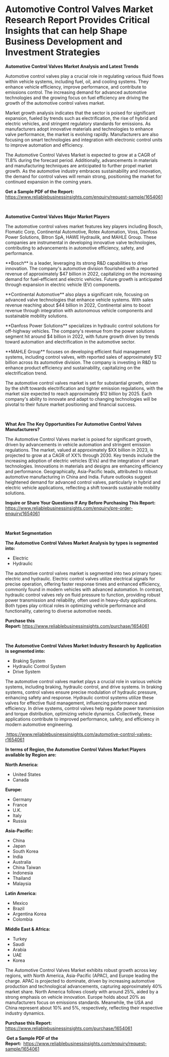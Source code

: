 <p><h1>Automotive Control Valves Market Research Report Provides Critical Insights that can help Shape Business Development and Investment Strategies</h1></p><p><strong>Automotive Control Valves Market Analysis and Latest Trends</strong></p>
<p><p>Automotive control valves play a crucial role in regulating various fluid flows within vehicle systems, including fuel, oil, and cooling systems. They enhance vehicle efficiency, improve performance, and contribute to emissions control. The increasing demand for advanced automotive technologies and the growing focus on fuel efficiency are driving the growth of the automotive control valves market.</p><p>Market growth analysis indicates that the sector is poised for significant expansion, fueled by trends such as electrification, the rise of hybrid and electric vehicles, and stringent regulatory standards for emissions. As manufacturers adopt innovative materials and technologies to enhance valve performance, the market is evolving rapidly. Manufacturers are also focusing on smart technologies and integration with electronic control units to improve automation and efficiency.</p><p>The Automotive Control Valves Market is expected to grow at a CAGR of 11.8% during the forecast period. Additionally, advancements in materials and manufacturing techniques are anticipated to further propel market growth. As the automotive industry embraces sustainability and innovation, the demand for control valves will remain strong, positioning the market for continued expansion in the coming years.</p></p>
<p><strong>Get a Sample PDF of the Report:&nbsp;</strong> <a href="https://www.reliablebusinessinsights.com/enquiry/request-sample/1654061?utm_campaign=3127&utm_medium=2&utm_source=Github&utm_content=ia&utm_term=18042025&utm_id=automotive-control-valves">https://www.reliablebusinessinsights.com/enquiry/request-sample/1654061</a></p>
<p>&nbsp;</p>
<p><strong>Automotive Control Valves Major Market Players</strong></p>
<p><p>The automotive control valves market features key players including Bosch, Flomatic Corp, Continental Automotive, Rotex Automation, Voss, Danfoss Power Solutions, Bitron SpA, HAWE Hydraulik, and MAHLE Group. These companies are instrumental in developing innovative valve technologies, contributing to advancements in automotive efficiency, safety, and performance.</p><p>**Bosch** is a leader, leveraging its strong R&D capabilities to drive innovation. The company's automotive division flourished with a reported revenue of approximately $47 billion in 2022, capitalizing on the increasing demand for fuel-efficient and electric vehicles. Future growth is anticipated through expansion in electric vehicle (EV) components.</p><p>**Continental Automotive** also plays a significant role, focusing on advanced valve technologies that enhance vehicle systems. With sales revenue reaching about $44 billion in 2022, Continental aims to boost revenue through integration with autonomous vehicle components and sustainable mobility solutions.</p><p>**Danfoss Power Solutions** specializes in hydraulic control solutions for off-highway vehicles. The company's revenue from the power solutions segment hit around $4 billion in 2022, with future growth driven by trends toward automation and electrification in the automotive sector.</p><p>**MAHLE Group** focuses on developing efficient fluid management systems, including control valves, with reported sales of approximately $12 billion across its automotive division. The company is investing in R&D to enhance product efficiency and sustainability, capitalizing on the electrification trend.</p><p>The automotive control valves market is set for substantial growth, driven by the shift towards electrification and tighter emission regulations, with the market size expected to reach approximately $12 billion by 2025. Each company's ability to innovate and adapt to changing technologies will be pivotal to their future market positioning and financial success.</p></p>
<p>&nbsp;</p>
<p><strong>What Are The Key Opportunities For Automotive Control Valves Manufacturers?</strong></p>
<p><p>The Automotive Control Valves market is poised for significant growth, driven by advancements in vehicle automation and stringent emission regulations. The market, valued at approximately $XX billion in 2023, is projected to grow at a CAGR of XX% through 2030. Key trends include the increasing adoption of electric vehicles (EVs) and the integration of smart technologies. Innovations in materials and designs are enhancing efficiency and performance. Geographically, Asia-Pacific leads, attributed to robust automotive manufacturing in China and India. Future outlooks suggest heightened demand for advanced control valves, particularly in hybrid and electric vehicle applications, reflecting a shift towards sustainable mobility solutions.</p></p>
<p><strong>Inquire or Share Your Questions If Any Before Purchasing This Report:</strong> <a href="https://www.reliablebusinessinsights.com/enquiry/pre-order-enquiry/1654061?utm_campaign=3127&utm_medium=2&utm_source=Github&utm_content=ia&utm_term=18042025&utm_id=automotive-control-valves">https://www.reliablebusinessinsights.com/enquiry/pre-order-enquiry/1654061</a></p>
<p>&nbsp;</p>
<p><strong>Market Segmentation</strong></p>
<p><strong>The Automotive Control Valves Market Analysis by types is segmented into:</strong></p>
<p><ul><li>Electric</li><li>Hydraulic</li></ul></p>
<p><p>The automotive control valves market is segmented into two primary types: electric and hydraulic. Electric control valves utilize electrical signals for precise operation, offering faster response times and enhanced efficiency, commonly found in modern vehicles with advanced automation. In contrast, hydraulic control valves rely on fluid pressure to function, providing robust power transmission and reliability, often used in heavy-duty applications. Both types play critical roles in optimizing vehicle performance and functionality, catering to diverse automotive needs.</p></p>
<p><strong>Purchase this Report:&nbsp;</strong><a href="https://www.reliablebusinessinsights.com/purchase/1654061?utm_campaign=3127&utm_medium=2&utm_source=Github&utm_content=ia&utm_term=18042025&utm_id=automotive-control-valves">https://www.reliablebusinessinsights.com/purchase/1654061</a></p>
<p>&nbsp;</p>
<p><strong>The Automotive Control Valves Market Industry Research by Application is segmented into:</strong></p>
<p><ul><li>Braking System</li><li>Hydraulic Control System</li><li>Drive System</li></ul></p>
<p><p>The automotive control valves market plays a crucial role in various vehicle systems, including braking, hydraulic control, and drive systems. In braking systems, control valves ensure precise modulation of hydraulic pressure, enhancing safety and response. Hydraulic control systems utilize these valves for effective fluid management, influencing performance and efficiency. In drive systems, control valves help regulate power transmission and torque distribution, optimizing vehicle dynamics. Collectively, these applications contribute to improved performance, safety, and efficiency in modern automotive engineering.</p></p>
<p><a href="https://www.reliablebusinessinsights.com/automotive-control-valves-r1654061?utm_campaign=3127&utm_medium=2&utm_source=Github&utm_content=ia&utm_term=18042025&utm_id=automotive-control-valves">&nbsp;https://www.reliablebusinessinsights.com/automotive-control-valves-r1654061</a></p>
<p><strong>In terms of Region, the Automotive Control Valves Market Players available by Region are:</strong></p>
<p>
    <p> <strong> North America: </strong>
        <ul>
            <li>United States</li>
            <li>Canada</li>
        </ul>
        </p> 
    <p> <strong> Europe: </strong>
        <ul>
            <li>Germany</li>
            <li>France</li>
            <li>U.K.</li>
            <li>Italy</li>
            <li>Russia</li>
        </ul>
        </p> 
    <p> <strong> Asia-Pacific: </strong>
        <ul>
            <li>China</li>
            <li>Japan</li>
            <li>South Korea</li>
            <li>India</li>
            <li>Australia</li>
            <li>China Taiwan</li>
            <li>Indonesia</li>
            <li>Thailand</li>
            <li>Malaysia</li>
        </ul>
        </p> 
    <p> <strong> Latin America: </strong>
        <ul>
            <li>Mexico</li>
            <li>Brazil</li>
            <li>Argentina Korea</li>
            <li>Colombia</li>
        </ul>
        </p> 
    <p> <strong> Middle East & Africa: </strong>
        <ul>
            <li>Turkey</li>
            <li>Saudi</li>
            <li>Arabia</li>
            <li>UAE</li>
            <li>Korea</li>
        </ul>
    </p>
    </p>
<p><p>The Automotive Control Valves Market exhibits robust growth across key regions, with North America, Asia-Pacific (APAC), and Europe leading the charge. APAC is projected to dominate, driven by increasing automotive production and technological advancements, capturing approximately 40% market share. North America follows closely with around 25%, aided by a strong emphasis on vehicle innovation. Europe holds about 20% as manufacturers focus on emissions standards. Meanwhile, the USA and China represent about 10% and 5%, respectively, reflecting their respective industry dynamics.</p></p>
<p><strong>Purchase this Report: </strong><a href="https://www.reliablebusinessinsights.com/purchase/1654061?utm_campaign=3127&utm_medium=2&utm_source=Github&utm_content=ia&utm_term=18042025&utm_id=automotive-control-valves">https://www.reliablebusinessinsights.com/purchase/1654061</a></p>
<p>&nbsp;<strong>Get a Sample PDF of the Report:&nbsp;&nbsp;</strong><a href="https://www.reliablebusinessinsights.com/enquiry/request-sample/1654061?utm_campaign=3127&utm_medium=2&utm_source=Github&utm_content=ia&utm_term=18042025&utm_id=automotive-control-valves">https://www.reliablebusinessinsights.com/enquiry/request-sample/1654061</a></p>
<p><strong></strong></p>
<p><p></p><p></p><p></p></p>
